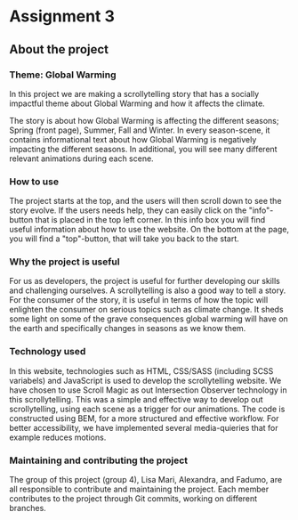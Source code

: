 # Assignment 3

## About the project

### Theme: Global Warming
In this project we are making a scrollytelling story that has a socially impactful theme about Global Warming and how it affects the climate. 

The story is about how Global Warming is affecting the different seasons; Spring (front page), Summer, Fall and Winter. In every season-scene, it contains informational text about how Global Warming is negatively impacting the different seasons. In additional, you will see many different relevant animations during each scene.

### How to use
The project starts at the top, and the users will then scroll down to see the story evolve. 
If the users needs help, they can easily click on the "info"-button that is placed in the top left corner. In this info box you will find useful information about how to use the website. On the bottom at the page, you will find a "top"-button, that will take you back to the start. 


### Why the project is useful
For us as developers, the project is useful for further developing our skills and challenging ourselves. A scrollytelling is also a good way to tell a story. For the consumer of the story, it is useful in terms of how the topic will enlighten the consumer on serious topics such as climate change. It sheds some light on some of the grave consequences global warming will have on the earth and specifically changes in seasons as we know them.

### Technology used
In this website, technologies such as HTML, CSS/SASS (including SCSS variabels) and JavaScript is used to develop the scrollytelling website. We have chosen to use Scroll Magic as out Intersection Observer technology in this scrollytelling. This was a simple and effective way to develop out scrollytelling, using each scene as a trigger for our animations. The code is constructed using BEM, for a more structured and effective workflow. For better accessibility, we have implemented several media-quieries that for example reduces motions. 

### Maintaining and contributing the project
The group of this project (group 4), Lisa Mari, Alexandra, and Fadumo, are all responsible to contribute and maintaining the project. Each member contributes to the project through Git commits, working on different branches. 

